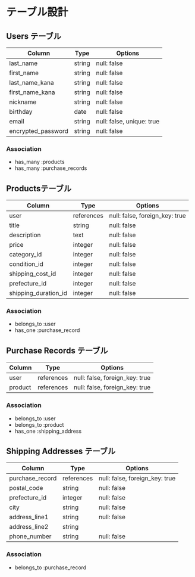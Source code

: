 # テーブル設計

## Users テーブル

| Column             | Type   | Options     |
| ------------------ | ------ | ----------- |
| last_name          | string | null: false |
| first_name         | string | null: false |
| last_name_kana     | string | null: false |
| first_name_kana    | string | null: false |
| nickname           | string | null: false |
| birthday           | date   | null: false |
| email              | string | null: false, unique: true |
| encrypted_password | string | null: false |


### Association

- has_many :products
- has_many :purchase_records


## Productsテーブル

| Column             | Type       | Options             |
| ------             | ---------- | ------------------- |
| user               | references | null: false, foreign_key: true |
| title              | string     | null: false |
| description        | text       | null: false |
| price              | integer    | null: false |
|category_id         | integer    | null: false |
|condition_id        | integer    | null: false |
|shipping_cost_id    | integer    | null: false |
|prefecture_id       | integer    | null: false |
|shipping_duration_id| integer    | null: false |


### Association

- belongs_to :user
- has_one :purchase_record


## Purchase Records テーブル

| Column              | Type       | Options             |
| ------              | ---------- | ------------------- |
| user                | references | null: false, foreign_key: true |
| product             | references | null: false, foreign_key: true |


### Association

- belongs_to :user
- belongs_to :product
- has_one :shipping_address

## Shipping Addresses テーブル

| Column          | Type       | Options             |
| ------          | ---------- | ------------------- |
| purchase_record | references | null: false, foreign_key: true |
| postal_code     | string     | null: false |
| prefecture_id   | integer    | null: false |
| city            | string     | null: false |
| address_line1   | string     | null: false |
| address_line2   | string     |             |
| phone_number    | string     | null: false |


### Association

- belongs_to :purchase_record